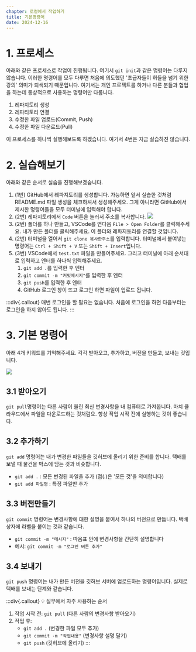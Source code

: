 ```yaml
---
chapter: 로컬에서 작업하기
title: 기본명령어
date: 2024-12-16
---
```


# 1. 프로세스

아래와 같은 프로세스로 작업이 진행됩니다. 여기서 `git init`과 같은 명령어는 다루지 않습니다. 이러한 명령어를 모두 다루면 처음에 의도했던 '초급자들이 허들을 넘기 위한 강의' 의미가 퇴색되기 때문입니다. 여기서는 개인 프로젝트를 하거나 다른 분들과 협업을 하는데 통상적으로 사용하는 명령어만 다룹니다.

1. 레파지토리 생성
2. 레파티토리 연결
3. 수정한 파일 업로드(Commit, Push)
4. 수정한 파일 다운로드(Pull)

이 프로세스를 하나씩 실행해보도록 하겠습니다. 여기서 4번은 지금 실습하진 않습니다.

# 2. 실습해보기

아래와 같은 순서로 실습을 진행해보겠습니다.

1. (1번) GitHub에서 레파지토리를 생성합니다. 가능하면 앞서 실습한 것처럼 README.md 파일 생성을 체크하셔서 생성해주세요. 그게 아니라면 GitHub에서 제시한 명령어들을 모두 터미널에 입력해야 합니다.
2. (2번) 레파지토리에서 `Code` 버튼을 눌러서 주소를 복사합니다.
    ![](/images/basecamp-github/ch02-2-1.png)
3. (2번) 폴더를 하나 만들고, VSCode를 연다음 `File > Open Folder`를 클릭해주세요. 내가 만든 폴더를 클릭해주세요. 이 폴더와 레파지토리를 연결할 것입니다.
4. (2번) 터미널을 열어서 `git clone 복사한주소`를 입력합니다. 터미널에서 붙여넣는 명령어는 `Ctrl + Shift + V` 또는 `Shift + Insert`입니다.
5. (3번) VSCode에서 `test.txt` 파일을 만들어주세요. 그리고 터미널에 아래 순서대로 입력하고 엔터를 하나씩 입력해주세요.
    1. `git add .`를 입력한 후 엔터
    2. `git commit -m "커밋메시지"`를 입력한 후 엔터
    3. `git push`를 입력한 후 엔터
    4. GitHub 로그인 창이 뜨고 로그인 하면 파일이 업로드 됩니다.

:::div{.callout}
매번 로그인을 할 필요는 없습니다. 처음에 로그인을 하면 다음부터는 로그인을 하지 않아도 됩니다.
:::

# 3. 기본 명령어

아래 4개 키워드를 기억해주세요. 각각 받아오고, 추가하고, 버전을 만들고, 보내는 것입니다.

![](/images/github/chapter02-1-1.png)

## 3.1 받아오기
`git pull`명령어는 다른 사람이 올린 최신 변경사항을 내 컴퓨터로 가져옵니다. 마치 클라우드에서 파일을 다운로드하는 것처럼요. 항상 작업 시작 전에 실행하는 것이 좋습니다.

## 3.2 추가하기
`git add` 명령어는 내가 변경한 파일들을 깃허브에 올리기 위한 준비를 합니다. 택배를 보낼 때 물건을 박스에 담는 것과 비슷합니다. 
* `git add .` : 모든 변경된 파일을 추가 (점(.)은 '모든 것'을 의미합니다)
* `git add 파일명` : 특정 파일만 추가

## 3.3 버전만들기 
`git commit` 명령어는 변경사항에 대한 설명을 붙여서 하나의 버전으로 만듭니다. 택배 상자에 라벨을 붙이는 것과 같습니다.
* `git commit -m "메시지"` : 따옴표 안에 변경사항을 간단히 설명합니다
* 예시: `git commit -m "로그인 버튼 추가"`

## 3.4 보내기
`git push` 명령어는 내가 만든 버전을 깃허브 서버에 업로드하는 명령어입니다. 실제로 택배를 보내는 단계와 같습니다.

:::div{.callout}
💡 실무에서 자주 사용하는 순서
1. 작업 시작 전: `git pull` (다른 사람의 변경사항 받아오기)
2. 작업 후: 
   - `git add .` (변경한 파일 모두 추가)
   - `git commit -m "작업내용"` (변경사항 설명 달기)
   - `git push` (깃허브에 올리기)
:::